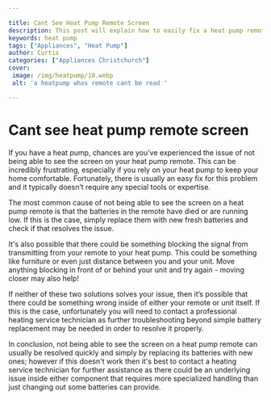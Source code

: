 ```yaml
---

title: Cant See Heat Pump Remote Screen
description: This post will explain how to easily fix a heat pump remote with an unreadable screen, so if you're experiencing this issue, read on to find out how to solve it!
keywords: heat pump
tags: ["Appliances", "Heat Pump"]
author: Curtis
categories: ["Appliances Christchurch"]
cover: 
 image: /img/heatpump/10.webp
 alt: 'a heatpump whos remote cant be read '

---
```


# Cant see heat pump remote screen

If you have a heat pump, chances are you’ve experienced the issue of not being able to see the screen on your heat pump remote. This can be incredibly frustrating, especially if you rely on your heat pump to keep your home comfortable. Fortunately, there is usually an easy fix for this problem and it typically doesn’t require any special tools or expertise. 

The most common cause of not being able to see the screen on a heat pump remote is that the batteries in the remote have died or are running low. If this is the case, simply replace them with new fresh batteries and check if that resolves the issue. 

It's also possible that there could be something blocking the signal from transmitting from your remote to your heat pump. This could be something like furniture or even just distance between you and your unit. Move anything blocking in front of or behind your unit and try again - moving closer may also help! 

If neither of these two solutions solves your issue, then it’s possible that there could be something wrong inside of either your remote or unit itself. If this is the case, unfortunately you will need to contact a professional heating service technician as further troubleshooting beyond simple battery replacement may be needed in order to resolve it properly. 

In conclusion, not being able to see the screen on a heat pump remote can usually be resolved quickly and simply by replacing its batteries with new ones; however if this doesn't work then it's best to contact a heating service technician for further assistance as there could be an underlying issue inside either component that requires more specialized handling than just changing out some batteries can provide.